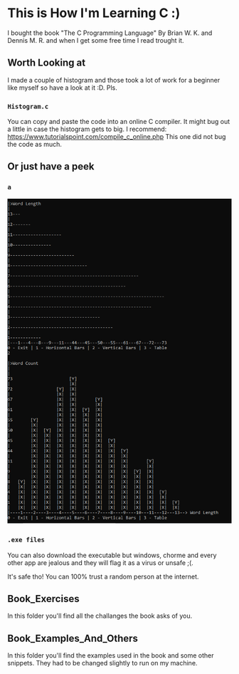 # This is How I'm Learning C :)

I bought the book "The C Programming Language" By Brian W. K. and Dennis M. R. and when I get some free time I read trought it.

## Worth Looking at

I made a couple of histogram and those took a lot of work for a beginner like myself so have a look at it :D. Pls.

### `Histogram.c`
You can copy and paste the code into an online C compiler. It might bug out a little in case the histogram gets to big. 
I recommend: https://www.tutorialspoint.com/compile_c_online.php
This one did not bug the code as much.

## Or just have a peek

### `a`
![plot](./Histogram1.png)

### `.exe files`

You can also download the executable but windows, chorme and every other app are jealous and they will flag it as a virus or unsafe ;(.

It's safe tho! You can 100% trust a random person at the internet. 

## Book_Exercises

In this folder you'll find all the challanges the book asks of you.

## Book_Examples_And_Others

In this folder you'll find the examples used in the book and some other snippets. They had to be changed slightly to run on my machine.